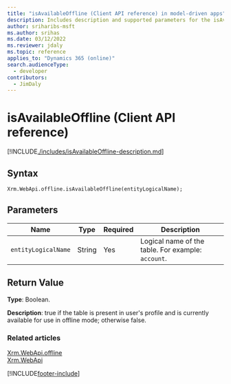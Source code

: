 ```yaml
---
title: "isAvailableOffline (Client API reference) in model-driven apps"
description: Includes description and supported parameters for the isAvailableOffline method.
author: sriharibs-msft
ms.author: srihas
ms.date: 03/12/2022
ms.reviewer: jdaly
ms.topic: reference
applies_to: "Dynamics 365 (online)"
search.audienceType: 
  - developer
contributors:
  - JimDaly
---
```

# isAvailableOffline (Client API reference)

[!INCLUDE[./includes/isAvailableOffline-description.md](./includes/isAvailableOffline-description.md)] 

## Syntax

`Xrm.WebApi.offline.isAvailableOffline(entityLogicalName);`

## Parameters

|Name|Type|Required|Description|
|---|---|---|---|
|`entityLogicalName`|String|Yes|Logical name of the table. For example: `account`.|

## Return Value

**Type**: Boolean.

**Description**: true if the table is present in user's profile and is currently available for use in offline mode; otherwise false.

### Related articles

[Xrm.WebApi.offline](offline.md)   
[Xrm.WebApi](../xrm-webapi.md)


[!INCLUDE[footer-include](../../../../../includes/footer-banner.md)]
